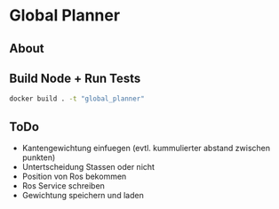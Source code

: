 
# Global Planner

## About


## Build Node + Run Tests

```sh
docker build . -t "global_planner"
```


## ToDo
- Kantengewichtung einfuegen (evtl. kummulierter abstand zwischen punkten) 
- Untertscheidung Stassen oder nicht
- Position von Ros bekommen 
- Ros Service schreiben 
- Gewichtung speichern und laden 
